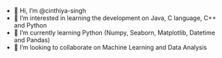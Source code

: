 - 👋 Hi, I’m @cinthiya-singh
- 👀 I’m interested in learning the development on Java, C language, C++ and Python
- 🌱 I’m currently learning Python (Numpy, Seaborn, Matplotlib, Datetime and Pandas)
- 💞️ I’m looking to collaborate on Machine Learning and Data Analysis


<!---
cinthiya-singh/cinthiya-singh is a ✨ special ✨ repository because its `README.md` (this file) appears on your GitHub profile.
You can click the Preview link to take a look at your changes.
--->
